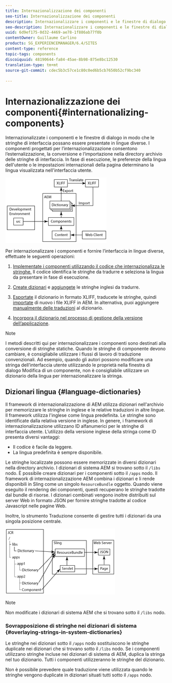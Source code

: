 ```yaml
---
title: Internazionalizzazione dei componenti
seo-title: Internazionalizzazione dei componenti
description: Internazionalizzare i componenti e le finestre di dialogo in modo che le stringhe di interfaccia possano essere presentate in lingue diverse
seo-description: Internazionalizzare i componenti e le finestre di dialogo in modo che le stringhe di interfaccia possano essere presentate in lingue diverse
uuid: 6d9ef175-0d32-4469-ae78-1f886ab77f0b
contentOwner: Guillaume Carlino
products: SG_EXPERIENCEMANAGER/6.4/SITES
content-type: reference
topic-tags: components
discoiquuid: 48190644-fa84-45ae-8b98-875e8bc12530
translation-type: tm+mt
source-git-commit: cdec5b3c57ce1c80c0ed6b5cb7650b52cf9bc340

---
```



# Internazionalizzazione dei componenti{#internationalizing-components}

Internazionalizzate i componenti e le finestre di dialogo in modo che le stringhe di interfaccia possano essere presentate in lingue diverse. I componenti progettati per l’internazionalizzazione consentono l’esternalizzazione, la conversione e l’importazione nella directory archivio delle stringhe di interfaccia. In fase di esecuzione, le preferenze della lingua dell&#39;utente o le impostazioni internazionali della pagina determinano la lingua visualizzata nell&#39;interfaccia utente.

![chlimage_1-9](assets/chlimage_1-9.png)

Per internazionalizzare i componenti e fornire l’interfaccia in lingue diverse, effettuate le seguenti operazioni:

1. [Implementate i componenti utilizzando il codice che internazionalizza le stringhe.](/help/sites-developing/i18n-dev.md) Il codice identifica le stringhe da tradurre e seleziona la lingua da presentare in fase di esecuzione.
1. [Create dizionari](/help/sites-developing/i18n-translator.md#creating-a-dictionary) e [aggiungete](/help/sites-developing/i18n-translator.md#adding-changing-and-removing-strings) le stringhe inglesi da tradurre.

1. [Esportate](/help/sites-developing/i18n-translator.md#exporting-a-dictionary) il dizionario in formato XLIFF, traducete le stringhe, quindi [importate](/help/sites-developing/i18n-translator.md#importing-a-dictionary) di nuovo i file XLIFF in AEM. In alternativa, puoi aggiungere [manualmente delle traduzioni](/help/sites-developing/i18n-translator.md#editing-translated-strings) al dizionario.

1. [Incorpora il dizionario nel processo di gestione della versione dell’applicazione](/help/sites-developing/i18n-translator.md#publishing-dictionaries).

>[!NOTE]
>
>I metodi descritti qui per internazionalizzare i componenti sono destinati alla conversione di stringhe statiche. Quando le stringhe di componente devono cambiare, è consigliabile utilizzare i flussi di lavoro di traduzione convenzionali. Ad esempio, quando gli autori possono modificare una stringa dell’interfaccia utente utilizzando le proprietà nella finestra di dialogo Modifica di un componente, non è consigliabile utilizzare un dizionario della lingua per internazionalizzare la stringa.

## Dizionari lingua {#language-dictionaries}

Il framework di internazionalizzazione di AEM utilizza dizionari nell&#39;archivio per memorizzare le stringhe in inglese e le relative traduzioni in altre lingue. Il framework utilizza l&#39;inglese come lingua predefinita. Le stringhe sono identificate dalla relativa versione in inglese. In genere, i framework di internazionalizzazione utilizzano ID alfanumerici per le stringhe di interfaccia utente. L’utilizzo della versione inglese della stringa come ID presenta diversi vantaggi:

* Il codice è facile da leggere.
* La lingua predefinita è sempre disponibile.

Le stringhe localizzate possono essere memorizzate in diversi dizionari nella directory archivio. I dizionari di sistema AEM si trovano sotto il `/libs` nodo. È possibile creare dizionari per i componenti sotto il `/apps` nodo. Il framework di internazionalizzazione AEM combina i dizionari e li rende disponibili in Sling come un singolo `ResourceBundle` oggetto. Quando viene eseguito il rendering dei componenti, questi recuperano le stringhe tradotte dal bundle di risorse. I dizionari combinati vengono inoltre distribuiti sul server Web in formato JSON per fornire stringhe tradotte al codice Javascript nelle pagine Web.

Inoltre, lo strumento [](/help/sites-developing/i18n-translator.md) Traduzione consente di gestire tutti i dizionari da una singola posizione centrale.

![chlimage_1-10](assets/chlimage_1-10.png)

>[!NOTE]
>
>Non modificate i dizionari di sistema AEM che si trovano sotto il `/libs` nodo.

### Sovrapposizione di stringhe nei dizionari di sistema {#overlaying-strings-in-system-dictionaries}

Le stringhe nei dizionari sotto il `/apps` nodo sostituiscono le stringhe duplicate nei dizionari che si trovano sotto il `/libs` nodo. Se i componenti utilizzano stringhe incluse nei dizionari di sistema di AEM, duplica la stringa nel tuo dizionario. Tutti i componenti utilizzeranno le stringhe del dizionario.

Non è possibile prevedere quale traduzione viene utilizzata quando le stringhe vengono duplicate in dizionari situati tutti sotto il `/apps` nodo.
